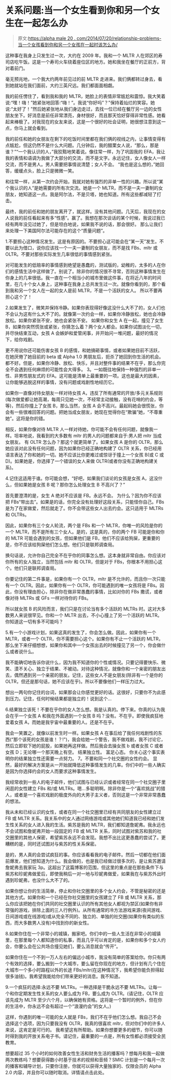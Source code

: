 # 关系问题:当一个女生看到你和另一个女生在一起怎么办

> 原文:[https://alpha male 20 . com/2014/07/20/relationship-problems-当一个女孩看到你和另一个女孩在一起时该怎么办/](https://alphamale20.com/2014/07/20/relationship-problems-what-to-do-when-a-girl-sees-you-with-another-girl/)

这种事在我身上只发生过一次，大约在 2009 年。我和一个 MLTR 人在郊区的寿司店吃午饭。这是一个寿司火车绕着座位区的地方。她和我坐在餐厅的正前方，背对着前门。

毫无预兆地，一个我大约两年前见过的前 MLTR 走进来。我们俩都转过身去，看到她就站在我们面前，大约三英尺远。我们都面面相觑。

我的前任愣住了，看到我和我的 MLTR，她脸上的表情非常尴尬和震惊。我大笑着说:“嘿！嗨！”她紧张地回答:“嗨！”。我说“你好吗”？”保持着灿烂的笑容。她说:“太好了！”然后她紧张地从我们身边走过，去找一位已经在餐厅另一边的女性朋友坐下。好消息是前任非常漂亮，身材很好，而且那天恰好穿得非常性感。她看起来棒极了。对我现在的女友来说，这是一个很好的社会证明，她很想注意到这一点，你马上就会看到。

我的前任和她的女朋友在剩下的吃饭时间里都在我们俩的视线之内，让事情变得有点尴尬，但这仍然不是什么大问题。几分钟后，我的醋栗女人说，“那么，那是谁？”“一个我认识的人，”我狡黠地笑着说。像往常一样，为了巩固我的 EFA，我让我的表情和语调为我做了大部分的交流，而不是文字。永远记住，女人像女人一样交流，而不是男人。男人需要把事情说清楚；女人不会。
“我也是这么想的，”她回答，缓缓点头，脸上只是微微一笑。

和往常一样，从第一次约会开始，我就对她有强烈的非单一性的兴趣。所以说“某个我认识的人”是她需要的所有次交流。她是一个 MLTR，而不是一夫一妻制的女朋友，她知道这一点。我是阿尔法，不是贝塔，她也知道。所有这些都减轻了打击。

最终，我的前任和她的朋友离开了，就这样。没有其他问题。几天后，我现在的女人说我的前任看起来有多“性感”。赢了。我想在那次谈话的某个时候，我说过我已经有两年没见过她了，但是坦白地说，如果我不说的话，那会很好。
那么让我们来处理一下美国阿尔法可能存在的这个“质量问题”。

1.不要担心这种情况发生。这是有原因的。不要担心这可能会在“某一天”发生。不要以此为借口，说你应该找一个一夫一妻制的女朋友，而不是找 FBs、mltr 或 OLTR。不要对那些实际发生几率很低的事情感到紧张。

对可能发生的低赔率的事情感到绝望是愚蠢的，测试版的，幼稚的，太多的人在你们的感情生活中这样做了。别说了。除非你的情况很不寻常，否则这种事情发生在你身上的几率很低。我一直在一个相当小的城市里做这件事，在将近八年的时间里，在几十个女人身上，这种事在我身上总共发生过一次。就像你看到的，那个看到我和另一个女人在一起的女人是前 MLTR，不是一个活跃的女人。
所以不要再担心这个了！

2.如果发生了，微笑并保持冷静。如果你表现得好像这没什么大不了的，女人们也不会认为这有什么大不了的。就像第一次约会一样，如果你冷静放松，她也会冷静放松。如果你紧张不安，她也会紧张不安。
如果你和女生 A 在一起，撞见了女生 B，如果你突然慌张或紧张，你猜怎么着？两个女人都会。如果你试图淡化一切，并尽快结束互动，女孩 A 会嫉妒和爱管闲事，并开始问一堆问题，最好的情况下，给你戏剧。

更不用说你还可能伤害女孩 B 的感情，和她搞砸事情，或者如果她目前不活跃，在她厌倦了她目前的 beta 或 Alpha 1.0 男朋友后，扼杀了她回到你生活的机会。都不好。但是，如果你冷静、放松、快乐，并且对整件事的结果不在乎，那么你完全不会遇到任何麻烦的可能性会大得多。 3。一如既往地保持一种强烈的非单一性、非男性朋友式的 EFA。这可能是清单上最重要的一项。这也是最大的因素，让你能够逃脱这样的事情，没有问题或戏剧性地经历它。

如果你一直像对待女朋友一样对待女孩 A，违反了所有通常的开放/多元关系规则(每次做爱都让她高潮，每周只见她一次，不经常主动接触，没有花哨的约会，等等)，然后你撞上了女孩 B，那么当然，女孩 A 会不高兴。最起码她会很慌张，你会有一些很难回答的问题。把她当成女朋友，她现在觉得你在“欺骗”她，“不尊重她”。这将是你的错。

相反，如果你像对待 MLTR 人一样对待她，你可能不会有任何问题，就像我一样。坦率地说，我看到的大多数有 mltr 的男人的问题都来自于:男人把 mltr 当成女朋友。
有 OLTR 怎么办？那这个就更简单了。如果女孩 A 是你的 OLTR，那么她应该对此没有任何问题，因为如果你已经正确地构建了 OLTR 关系，你已经用语言表达了你和她的一切。她不应该比你更难过或惊讶于撞上一个女孩 B(或 C 或 D)。如果她是，你选择了一个错误的女人来做 OLTR(或者你没有正确地构建关系)。

4.记住这适用于谁。你可能会想，“好吧，如果我们谈论的女孩是女孩 A，这没什么，但如果她是女孩 B 呢？那你怎么处理女生 B 不高兴了？”

首先要澄清的是，女生 A 绝对不应该是 FB。永远不会。
为什么？因为你不应该把 FBs“带出去”。如果是的话，你完全没有处理好这段关系，只能怪你自己。FBs 是为了在家做爱，然后就走了。你不会带这些女人出去约会。这只适用于 MLTRs 和 OLTRs。

因此，如果你有三个女人轮流，两个是 FBs 和一个 MLTR，你唯一的风险是你的一个 MLTR，而不是所有三个女人。是的，这是真的，你的两个 FB 可能是你和你的 MLTR 可能会遇到的女孩，但如果他们是 FB，他们不应该给狗屎，更重要的是，你不应该给狗屎他们怎么想。他们只是联邦调查局。

换句话说，允许你自己完全不在乎你的同事怎么想。这本身就非常自由。你应该对你所有的女人独立，当然包括 mltr 和 OLTR，但是对于 FBs，你根本不用担心这个。他们只是联邦调查局。

你要记住的第二件事是，如果你有一个 OLTR，mltr 是不允许的，而且你一次只能有一个 OLTR。因此，如果你有一个 OLTR，你可能遇到的唯一女孩将是 FBs。因此，你没有理由担心，除非你在做非常愚蠢的事情，比如对你的 FBs 撒谎，或者像对待 MLTRs 或 GFs 一样对待你的 FBs。

所以就女孩 B 的风险而言，我们只是在讨论当有多个活跃的 MLTRs 时。这对大多数男人来说很罕见。你和一个 MLTR 出去，不小心撞上了另一个活跃的 MLTR。你知道这一切有多不可能吗？

5.有一个小游戏计划，如果这真的发生了，你会怎么做。因此，如果你有一个 MLTR，或者一个 OLTR，你不需要担心这个。如果你有不止一个活跃的 MLTR，那么坐下来仔细想想，如果你和其中一个女孩出去的时候撞见了另一个，你会做什么或者说什么。

我不能确切地告诉你说什么，因为我不知道你的个性或情况。只要记得要快乐、微笑、漠不关心、独立于结果、不被动。对待这种情况，就像你和一个亲密的朋友出去，偶然遇到另一个亲密的朋友。记住，这些女人不是女朋友(除非有一个是你的 OLTR，但还是那句话，她不应该在乎)。所以不要像他们一样压力过大。

想出一两句你记住的台词，如果那会让你感觉更好的话。这很好，只要你不为此感到压力。记住，任何时候结果都是独立的！说到这个...

6.结果独立该死！不要在乎你的女人怎么想。我是认真的。停下来。你真的认为我会在乎一个女孩 A 和我在外面遇到一个女孩 B 吗？没有。不在乎。即使我疯狂地爱着女孩 A，而她是我宇宙中最重要的人。还是不在乎。

我会一笑置之，就像以前发生时一样。如果女孩 A 在事后给了我任何戏剧性的东西(“那个该死的女孩是谁！？!")，我会给她一个警告，我不做戏剧，我不讨论它，然后立即软下她的屁股，如果她再这样做。然后我会去操女孩 b 或者女孩 C 或者女孩 D；无论哪一个那天晚上有空。
结果独立性。
富足心态。
你关心这个事实表明你的结果独立性还需要一点努力。 7。不要和同一个社交圈的女性约会。
显然，最好的解决方案是从一开始就降低这种事情发生的几率。你们中的一些人确实是因为你选择约会的女人而要求这种事情发生。

我经常收到一些人的电子邮件，他们试图与已经认识或者经常在同一个社交圈子里闲逛的女性建立 FBs 和/或 MLTRs。嗯...多聪明啊。除非你是一个“喜欢挑战”的猎人，或者是一个喜欢戏剧的极度外向的大男子主义者，否则这是一个非常非常愚蠢的想法。

我从未和已经认识的女性，或者在同一个社交圈里已经有共同朋友的女性建立过 FB 或 MLTR 关系。我关系中的女人通过网络游戏或其他她们知道我已经和她们发生性关系的女人进入我的生活。紫苏是我的 MLTR，我们都知道詹妮弗。我永远也不会试图和詹妮弗开始一段固定的 FB 或 MLTR 关系，同时试图对紫苏和我的社交圈里的其他人保密，希望紫苏永远不会发现。我想不出比这更愚蠢的尝试了。更糟糕的是，同时还试图对与紫苏的性关系保密。

是的，男人真的会尝试疯狂的事。你应该看看我的电子邮件。然后一切都在他们面前爆发，他们想知道为什么。我会做的，也是我已经做过很多次的，是让紫苏邀请詹妮弗去我家玩 3p。这超出了这篇博客的范围，但这里的重点是在那些条件下与紫苏和珍妮弗做爱后，即使我稍后一对一地与珍妮弗做爱，如果我在与紫苏外出时遇到珍妮弗，也没什么大不了的。

如果你想让你的生活简单，停止和你社交圈里的多个女人约会，不管是秘密的还是其他方式。如果你和一个已经在你社交圈里的女孩建立了 FB 或 MLTR 关系，那么你应该把她在你们共同的社交圈里认识的所有其他女人都视为禁区(如果你有非常强的游戏，排除上面的三人行例外)。从所有通常的冷方法游戏来源(夜间游戏、日间游戏或在线游戏)或从完全不同的、独立的、单独的社交圈(如果你有类似的东西，而大多数男人没有)中找到你的新女性。

8.如果你住在一个非常小的城镇，搬家吧。你们中的一些人生活在非常小的城镇里，在那里每个人都知道你的私事，而且几乎可以肯定的是，如果你和多个女人约会，你要么会在公共场合撞见她们，要么消息就会“传开”。

如果你住在一个不到一万人左右的偏远小城市，我没有简单的答案给你。你只有两个有效的选择，要么搬到一个大城市，要么留在你现在的地方，但计划有几个住在大城市一个多小时路程以外的长途 FBs/mltr(在这种情况下，我希望你能负担得起很多油钱)。我希望我能给你们带来更好的消息。我不知道。

9.一个疯狂的选择:永远不要 MLTRs。一种选择是干脆永远不要 MLTRs。让每一个和你定期发生性关系的女人要么成为 FB，要么成为 OLTR。(请记住，OLTR 应该先成为 MLTR 至少六个月，以确保她有资格。这将是一个暂时的例外，但在你的生活中，你永远不会有超过一个“浪漫约会”的女人。)

这样，你遇到的唯一可能的女人就是 FBs，我们不在乎他们怎么想。我自己不会选择这个选项，因为只要我没有 OLTR，我真的很喜欢 mltr，但对你们中的许多人来说，这肯定是可行的。
我希望这有所帮助。如果你想要更多的细节，你可以随时得到我的开放关系电子书。请记住，最重要的一点是，所有女性都必须接受全民教育。

想要超过 35 个小时的如何改善女性生活和财务生活的播客吗？想每月和我一起做两次教练吗？想要获得数小时基于技术的视频和音频？SMIC 计划是一个每月一次的播客和辅导计划，只要你注册，你就可以获得大量独家的、仅限会员的 Alpha 2.0 内容，并且你可以随时取消。详情请点击此处。